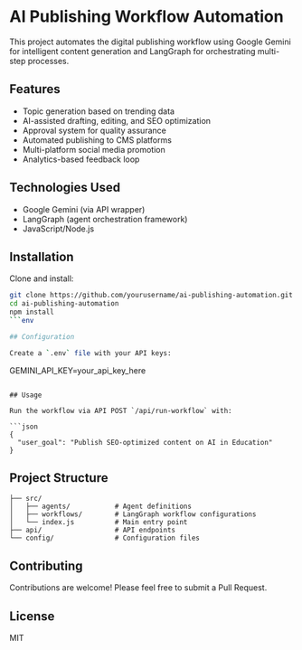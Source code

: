# AI Publishing Workflow Automation

This project automates the digital publishing workflow using Google Gemini for intelligent content generation and LangGraph for orchestrating multi-step processes.

## Features

- Topic generation based on trending data
- AI-assisted drafting, editing, and SEO optimization
- Approval system for quality assurance
- Automated publishing to CMS platforms
- Multi-platform social media promotion
- Analytics-based feedback loop

## Technologies Used

- Google Gemini (via API wrapper)
- LangGraph (agent orchestration framework)
- JavaScript/Node.js

## Installation

Clone and install:

```bash
git clone https://github.com/yourusername/ai-publishing-automation.git
cd ai-publishing-automation
npm install
```env

## Configuration

Create a `.env` file with your API keys:

```

GEMINI_API_KEY=your_api_key_here
```

## Usage

Run the workflow via API POST `/api/run-workflow` with:

```json
{
  "user_goal": "Publish SEO-optimized content on AI in Education"
}
```

## Project Structure

```
├── src/
│   ├── agents/           # Agent definitions
│   ├── workflows/        # LangGraph workflow configurations
│   └── index.js          # Main entry point
├── api/                  # API endpoints
└── config/               # Configuration files
```

## Contributing

Contributions are welcome! Please feel free to submit a Pull Request.

## License

MIT
